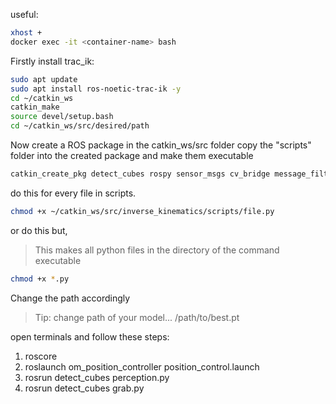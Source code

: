 useful:

``` bash
xhost +
docker exec -it <container-name> bash
```

Firstly install trac_ik:

``` bash
sudo apt update
sudo apt install ros-noetic-trac-ik -y
cd ~/catkin_ws
catkin_make
source devel/setup.bash
cd ~/catkin_ws/src/desired/path
```

Now create a ROS package in the catkin_ws/src folder
copy the "scripts" folder into the created package and make them executable

``` bash
catkin_create_pkg detect_cubes rospy sensor_msgs cv_bridge message_filters tf
```
do this for every file in scripts.
``` bash
chmod +x ~/catkin_ws/src/inverse_kinematics/scripts/file.py
```
or do this but,
> This makes all python files in the directory of the command executable

``` bash
chmod +x *.py
```

Change the path accordingly 
> Tip: change path of your model... /path/to/best.pt

open terminals and follow these steps:
1. roscore
2. roslaunch om_position_controller position_control.launch
3. rosrun detect_cubes perception.py
4. rosrun detect_cubes grab.py